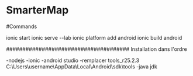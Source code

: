 # SmarterMap

#Commands

ionic start
ionic serve --lab
ionic platform add android
ionic build android


######################################
Installation dans l'ordre

-nodejs
-ionic
-android studio
-remplacer tools_r25.2.3 C:\Users\username\AppData\Local\Android\sdk\tools
-java jdk